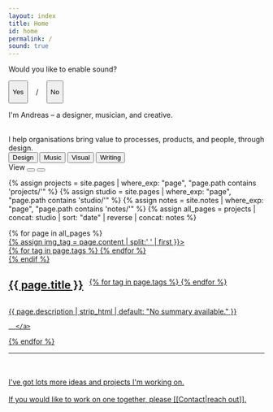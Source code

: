 ```yaml
---
layout: index
title: Home
id: home
permalink: /
sound: true
---
```


<div id="sound-gate" class="overlay">
  <div class="overlay-content">
    <p style="margin-top:0">Would you like to enable sound?</p>
    <div style="display: flex; flex-direction: row;gap: 16px; padding-top: 16p;">
      <button  id="sound-yes">Yes</button>
      <p>/</p>
      <button href="#" id="sound-no">No</button>
    </div>
  </div>
</div>
<!-- Header -->
<section class="header">
  <div class="intro-text">
    <p>I'm Andreas – a
      <span class="design" data-filter="design">designer</span>,
      <span class="music" data-filter="music">musician</span>, and
      <span class="writing" data-filter="writing">creative</span>.
    </p>
    <br>
    I help organisations bring value to processes, products, and people, through design.
  </div>

  <!-- <div class="experiences">
    <div class="experience-section">
      <div class="section-label">NOW</div>
      <div class="experience-item">
        <div class="company">
          <a class ="external"
            href="https://www.service.nsw.gov.au/about-us/digital-capabilities"
            >Service NSW</a
          >
        </div>
        <div class="role">Product Design</div>
      </div>
    </div>
    <div class="experience-section">
      <div class="section-label">PREVIOUSLY</div>
      <div class="experience-item">
        <div class="company">
          <a class ="external" href="https://www.icare.nsw.gov.au/about-us">icare</a>
        </div>
        <div class="role">Intelligent Automation</div>
      </div>
      <div class="experience-item">
        <div class="company">
          <a class ="external"
            href="https://www.sydney.edu.au/courses/courses/uc/bachelor-of-design-interaction-design.html"
            >University of Sydney</a
          >
        </div>
        <div class="role">Design Tutor</div>
      </div>
    </div>
  </div> -->
</section>

<!-- Toolbar -->
<div class="toolbar">
  <div class="tags">
    <button type="button" class="tag inactive" data-filter="design">
      <span class="tag-square"></span>Design
    </button>
    <!-- <button type="button" class="tag" data-filter="research">Research</button> -->
    <button type="button" class="tag inactive" data-filter="music">
      <span class="tag-square"></span>Music
    </button>
    <button type="button" class="tag inactive" data-filter="visual"><span class="tag-square"></span>Visual</button>
    <button type="button" class="tag inactive" data-filter="writing">
      <span class="tag-square"></span>Writing
    </button>
  </div>

  <div class="view-controls">
    <span class="view-label">View</span>
    <button type="button" class="grid-icon active" title="Grid view">
      <div class="grid-square"></div>
      <div class="grid-square"></div>
      <div class="grid-square"></div>
      <div class="grid-square"></div>
    </button>
    <button type="button" class="list-icon" title="List view">
      <div class="list-bar"></div>
      <div class="list-bar"></div>
    </button>
  </div>
</div>

{% assign projects = site.pages | where_exp: "page", "page.path contains 'projects/'" %}
{% assign studio = site.pages | where_exp: "page", "page.path contains 'studio/'" %}
{% assign notes = site.notes | where_exp: "page", "page.path contains 'notes/'" %}
{% assign all_pages = projects | concat: studio | sort: "date" | reverse | concat: notes %}

<!-- Project Grid -->
<div class="project-grid">
  {% for page in all_pages %}
  <div class="project" data-tags="{{ page.tags | join: ', ' }}">
      <a href="{{ site.baseurl }}{{ page.url }}" class="internal-link no-underline">
        {% assign img_tag = page.content | split:'<img ' | slice: 1 | first %} 
        {% if img_tag %}
        <div class="project-image">
          <img style="margin-block-end: 0em" {{ img_tag | split:'>' | first }}>
          <div class="project-tags" aria-label="Tags: {{ page.tags | join: ', ' }}">
            {% for tag in page.tags %}
              <span class="tag-dot {{ tag | downcase }}" aria-hidden="true"></span>
            {% endfor %}
          </div>
        </div>
        {% endif %}
        <div style="display: flex; align-items: center; gap: 12px; align-self: stretch;">
          <h2 class="project-title">{{ page.title }}</h2>
          <div class="project-tags-list" aria-label="Tags: {{ page.tags | join: ', ' }}">
            {% for tag in page.tags %}
              <span class="tag-dot {{ tag | downcase }}" aria-hidden="true"></span>
            {% endfor %}
          </div>
        </div>
        <p class="project-description">
          {{ page.description | strip_html | default: "No summary available." }}</p>
        
      </a>
  </div>
  {% endfor %}
</div>
<hr>
<br>
<br>
I've got lots more ideas and projects I'm working on. <br><br>
If you would like to work on one together, please [[Contact|reach out]].
